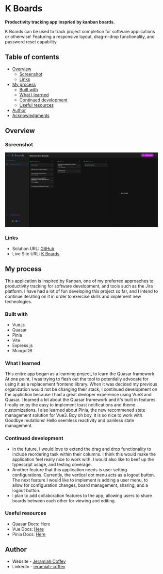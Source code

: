 # K Boards
 **Productivity tracking app inspried by kanban boards.**
 
 K Boards can be used to track project completion for software applications or otherwise! 
 Featuring a responsive layout, drag-n-drop functionality, and password reset capability.

## Table of contents

- [Overview](#overview)
  - [Screenshot](#screenshot)
  - [Links](#links)
- [My process](#my-process)
  - [Built with](#built-with)
  - [What I learned](#what-i-learned)
  - [Continued development](#continued-development)
  - [Useful resources](#useful-resources)
- [Author](#author)
- [Acknowledgments](#acknowledgments)

## Overview


### Screenshot

![](./screenshot.png)


### Links

- Solution URL: [GitHub](https://github.com/jeramiahgcoffey/kboards)
- Live Site URL: [K Boards](https://kboards.onrender.com/)

## My process

This application is inspired by Kanban, one of my preferred approaches to productivity tracking for software development, and tools such as the Jira platform. I have had a lot of fun developing this project so far, and I intend to continue iterating on it in order to exercise skills and implement new technologies.

### Built with

- Vue.js
- Quasar
- Pinia
- Vite
- Express.js
- MongoDB

### What I learned
This enitre app began as a learning project, to learn the Quasar framework. At one point, I was trying to flesh out the tool to potentially advocate for using it as a replacement frontend library. When it was decided my previous organization would not be changing their stack, I continued development on the appliction because I had a great devloper expereince using Vue3 and Quasar.
I learned a lot about the Quasar framework and it's built in features. I really enjoy the easy to implement toast notifications and theme customizations.
I also learned about Pinia, the new recommened state management solution for Vue3. Boy oh boy, it is so nice to work with. Goodbye mutations! Hello seemless reactivity and painless state management.


### Continued development
- In the future, I would love to extend the drag and drop functionality to include reordering task within their columns. I think this would make the application feel really nice to work with. I would also like to beef up the typescript usage, and testing coverage.
- Another feature that this application needs is user setting configurations. Currently, the vertical dot menu acts as a logout button. The next feature I would like to implement is adding a user menu, to allow for configuration changes, board management, sharing, and a logout button.
- I plan to add collaboration features to the app, allowing users to share boards between each other for viewing and editing.


### Useful resources

- Quasar Docs: [Here](https://quasar.dev/)
- Vue Docs: [Here](https://vuejs.org/)
- Pinia Docs: [Here](https://pinia.vuejs.org/)



## Author

- Website - [Jeramiah Coffey](https://github.com/jeramiahgcoffey)
- LinkedIn - [jeramiah-coffey](https://www.linkedin.com/in/jeramiah-coffey/)
